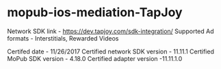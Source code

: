 # mopub-ios-mediation-TapJoy

Network SDK link - https://dev.tapjoy.com/sdk-integration/
Supported Ad formats - Interstitials, Rewarded Videos

Certifed date -  11/26/2017
Certified network SDK version - 11.11.1
Certified MoPub SDK version - 4.18.0
Certified adapter version -11.11.1.0

